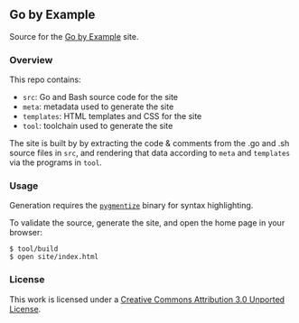 ## Go by Example

Source for the [Go by Example](https://gobyexample.com)
site.


### Overview

This repo contains:

* `src`: Go and Bash source code for the site
* `meta`: metadata used to generate the site
* `templates`: HTML templates and CSS for the site
* `tool`: toolchain used to generate the site

The site is built by by extracting the code & comments
from the .go and .sh source files in `src`, and rendering
that data according to `meta` and `templates` via the
programs in `tool`.


### Usage

Generation requires the [`pygmentize`](http://pygments.org/)
binary for syntax highlighting.

To validate the source, generate the site, and open the
home page in your browser:

```console
$ tool/build
$ open site/index.html
```


### License

This work is licensed under a [Creative Commons Attribution 3.0 Unported License](http://creativecommons.org/licenses/by/3.0/).
